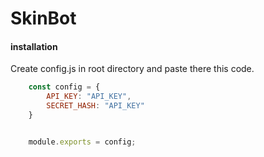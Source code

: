 # SkinBot

#### installation

Create config.js in root directory and paste there this code.

```javascript
	const config = {
		API_KEY: "API_KEY",
		SECRET_HASH: "API_KEY"
	}


	module.exports = config;
```